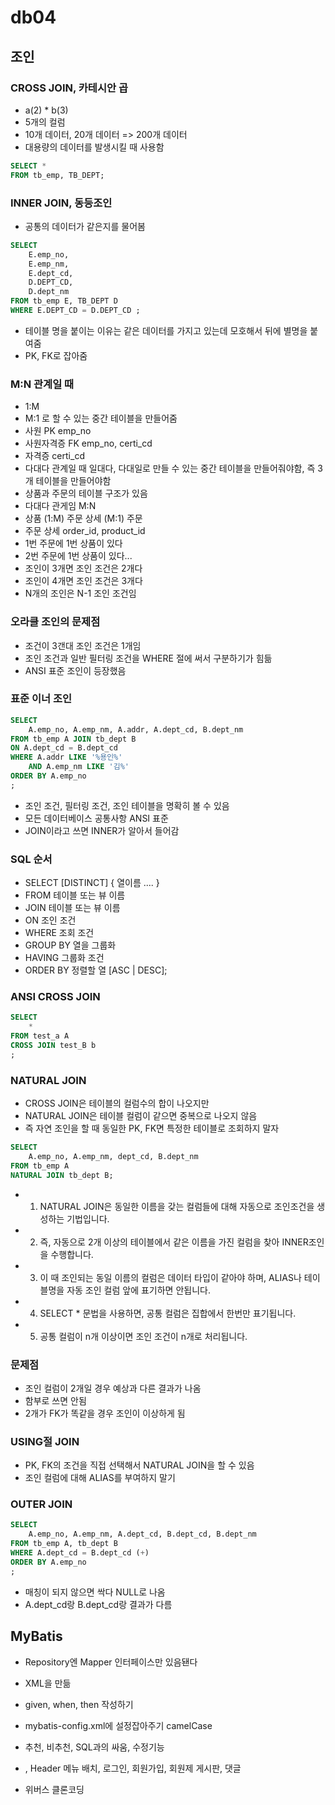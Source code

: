 # db04

## 조인
### CROSS JOIN, 카테시안 곱
- a(2) * b(3)
- 5개의 컬럼
- 10개 데이터, 20개 데이터 => 200개 데이터
- 대용량의 데이터를 발생시킬 때 사용함
```sql
SELECT *
FROM tb_emp, TB_DEPT;
```

### INNER JOIN, 동등조인
- 공통의 데이터가 같은지를 물어봄
```sql
SELECT 
	E.emp_no,
	E.emp_nm,
	E.dept_cd,
	D.DEPT_CD, 
	D.dept_nm
FROM tb_emp E, TB_DEPT D
WHERE E.DEPT_CD = D.DEPT_CD ;
```
- 테이블 명을 붙이는 이유는 같은 데이터를 가지고 있는데 모호해서 뒤에 별명을 붙여줌
- PK, FK로 잡아줌

### M:N 관계일 때
- 1:M 
- M:1 로 할 수 있는 중간 테이블을 만들어줌
- 사원 PK emp_no
- 사원자격증 FK emp_no, certi_cd
- 자격증 certi_cd
- 다대다 관계일 때 일대다, 다대일로 만들 수 있는 중간 테이블을 만들어줘야함, 즉 3개 테이블을 만들어야함
- 상품과 주문의 테이블 구조가 있음
- 다대다 관게임 M:N
- 상품 (1:M) 주문 상세 (M:1) 주문
- 주문 상세 order_id, product_id
- 1번 주문에 1번 상품이 있다
- 2번 주문에 1번 상품이 있다...
- 조인이 3개면 조인 조건은 2개다
- 조인이 4개면 조인 조건은 3개다
- N개의 조인은 N-1 조인 조건임


### 오라클 조인의 문제점
- 조건이 3갠대 조인 조건은 1개임
- 조인 조건과 일반 필터링 조건을 WHERE 절에 써서 구분하기가 힘듦
- ANSI 표준 조인이 등장했음
### 표준 이너 조인
```sql
SELECT 
    A.emp_no, A.emp_nm, A.addr, A.dept_cd, B.dept_nm
FROM tb_emp A JOIN tb_dept B
ON A.dept_cd = B.dept_cd
WHERE A.addr LIKE '%용인%'   
    AND A.emp_nm LIKE '김%'
ORDER BY A.emp_no
;
```
- 조인 조건, 필터링 조건, 조인 테이블을 명확히 볼 수 있음
- 모든 데이터베이스 공통사항 ANSI 표준
- JOIN이라고 쓰면 INNER가 알아서 들어감

### SQL 순서
- SELECT [DISTINCT] { 열이름 .... } 
- FROM  테이블 또는 뷰 이름
- JOIN  테이블 또는 뷰 이름
- ON    조인 조건
- WHERE 조회 조건
- GROUP BY  열을 그룹화
- HAVING    그룹화 조건
- ORDER BY  정렬할 열 [ASC | DESC];

### ANSI CROSS JOIN
```sql
SELECT 
    *
FROM test_a A 
CROSS JOIN test_B b
;
```

### NATURAL JOIN
- CROSS JOIN은 테이블의 컬럼수의 합이 나오지만
- NATURAL JOIN은 테이블 컬럼이 같으면 중복으로 나오지 않음
- 즉 자연 조인을 할 때 동일한 PK, FK면 특정한 테이블로 조회하지 말자
```SQL
SELECT 
    A.emp_no, A.emp_nm, dept_cd, B.dept_nm
FROM tb_emp A
NATURAL JOIN tb_dept B;
```
- 1. NATURAL JOIN은 동일한 이름을 갖는 컬럼들에 대해 자동으로 조인조건을 생성하는 기법입니다.
- 2. 즉, 자동으로 2개 이상의 테이블에서 같은 이름을 가진 컬럼을 찾아 INNER조인을 수행합니다.
- 3. 이 때 조인되는 동일 이름의 컬럼은 데이터 타입이 같아야 하며, 
    ALIAS나 테이블명을 자동 조인 컬럼 앞에 표기하면 안됩니다.
- 4. SELECT * 문법을 사용하면, 공통 컬럼은 집합에서 한번만 표기됩니다.
- 5. 공통 컬럼이 n개 이상이면 조인 조건이 n개로 처리됩니다.

### 문제점
- 조인 컬럼이 2개일 경우 예상과 다른 결과가 나옴
- 함부로 쓰면 안됨
- 2개가 FK가 똑같을 경우 조인이 이상하게 됨

### USING절 JOIN
- PK, FK의 조건을 직접 선택해서 NATURAL JOIN을 할 수 있음
- 조인 컬럼에 대해 ALIAS를 부여하지 말기

### OUTER JOIN
```sql
SELECT 
    A.emp_no, A.emp_nm, A.dept_cd, B.dept_cd, B.dept_nm
FROM tb_emp A, tb_dept B
WHERE A.dept_cd = B.dept_cd (+)
ORDER BY A.emp_no
;
```
- 매칭이 되지 않으면 싹다 NULL로 나옴 
- A.dept_cd랑 B.dept_cd랑 결과가 다름
  

## MyBatis
- Repository엔 Mapper 인터페이스만 있음됀다
- XML을 만듦
- given, when, then 작성하기
- mybatis-config.xml에 설정잡아주기 camelCase
- 추천, 비추천, SQL과의 싸움, 수정기능
- , Header 메뉴 배치, 로그인, 회원가입, 회원제 게시판, 댓글

- 위버스 클론코딩